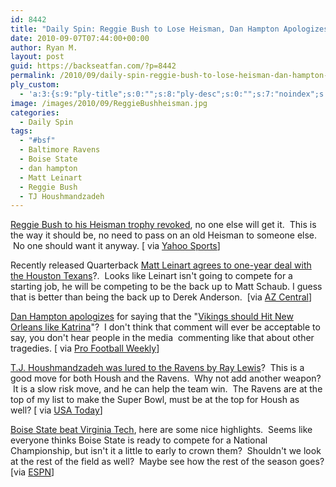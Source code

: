 ```yaml
---
id: 8442
title: "Daily Spin: Reggie Bush to Lose Heisman, Dan Hampton Apologizes for Katrina Comments, Houshmandzadeh signs with Ravens"
date: 2010-09-07T07:44:00+00:00
author: Ryan M.
layout: post
guid: https://backseatfan.com/?p=8442
permalink: /2010/09/daily-spin-reggie-bush-to-lose-heisman-dan-hampton-apologizes-for-katrina-comments-houshmandzadeh-signs-with-ravens/
ply_custom:
  - 'a:3:{s:9:"ply-title";s:0:"";s:8:"ply-desc";s:0:"";s:7:"noindex";s:0:"";}'
image: /images/2010/09/ReggieBushheisman.jpg
categories:
  - Daily Spin
tags:
  - "#bsf"
  - Baltimore Ravens
  - Boise State
  - dan hampton
  - Matt Leinart
  - Reggie Bush
  - TJ Houshmandzadeh
---
```


<div class="entry">
  <p>
    <a href="http://rivals.yahoo.com/ncaa/football/news?slug=ys-bushheisman090710">Reggie Bush to his Heisman trophy revoked</a>, no one else will get it.  This is the way it should be, no need to pass on an old Heisman to someone else.  No one should want it anyway. [ via <a href="http://rivals.yahoo.com/ncaa/football/news?slug=ys-bushheisman090710">Yahoo Sports</a>]
  </p>

  <p>
    Recently released Quarterback <a href="http://www.azcentral.com/sports/cardinals/articles/2010/09/06/20100906matt-leinart-houston-texans.html">Matt Leinart agrees to one-year deal with the Houston Texans</a>?.  Looks like Leinart isn't going to compete for a starting job, he will be competing to be the back up to Matt Schaub. I guess that is better than being the back up to Derek Anderson.  [via <a href="http://www.azcentral.com/sports/cardinals/articles/2010/09/06/20100906matt-leinart-houston-texans.html">AZ Central</a>]
  </p>

  <p>
    <a href="http://www.profootballweekly.com/2010/09/06/dan-hamptons-statement-and-apology-for-katrina-com">Dan Hampton apologizes</a> for saying that the "<a href="https://backseatfan.com/2010/09/dan-hampton-vikings-should-hit-new-orleans-like-katrina/">Vikings should Hit New Orleans like Katrina</a>"?  I don't think that comment will ever be acceptable to say, you don't hear people in the media  commenting like that about other tragedies. [ via <a href="http://www.profootballweekly.com/2010/09/06/dan-hamptons-statement-and-apology-for-katrina-com">Pro Football Weekly</a>]
  </p>

  <p>
    <a href="http://content.usatoday.com/communities/thehuddle/post/2010/09/tj-houshmandzadeh-ray-lewis-recruiting-him-to-ravens-to-help-win-super-bowl/1?loc=interstitialskip">T.J. Houshmandzadeh was lured to the Ravens by Ray Lewis</a>?  This is a good move for both Housh and the Ravens.  Why not add another weapon?  It is a slow risk move, and he can help the team win.  The Ravens are at the top of my list to make the Super Bowl, must be at the top for Housh as well? [ via <a href="http://content.usatoday.com/communities/thehuddle/post/2010/09/tj-houshmandzadeh-ray-lewis-recruiting-him-to-ravens-to-help-win-super-bowl/1?loc=interstitialskip">USA Today</a>]
  </p>

  <p>
    <a href="http://www.youtube.com/watch?v=m6tmrOolg6c">Boise State beat Virginia Tech</a>, here are some nice highlights.  Seems like everyone thinks Boise State is ready to compete for a National Championship, but isn't it a little to early to crown them?  Shouldn't we look at the rest of the field as well?  Maybe see how the rest of the season goes? [via <a href="http://www.youtube.com/watch?v=m6tmrOolg6c">ESPN</a>]<br />
  </p>
</div>
